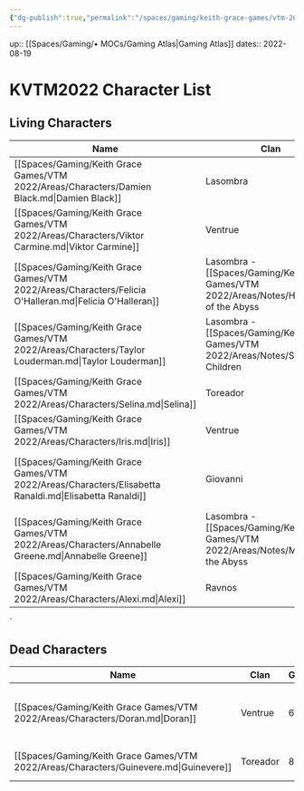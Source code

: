 ```yaml
---
{"dg-publish":true,"permalink":"/spaces/gaming/keith-grace-games/vtm-2022/mo-cs/kvtm-2022-character-list-moc/","dgHomeLink":true,"dgPassFrontmatter":true}
---
```


up:: [[Spaces/Gaming/• MOCs/Gaming Atlas|Gaming Atlas]]
dates:: 2022-08-19

# KVTM2022 Character List

## Living Characters

| Name                                                                                                    | Clan                                   | Gen       | Sire                                                                                                                               | Type    | Player |
| ------------------------------------------------------------------------------------------------------- | -------------------------------------- | --------- | ---------------------------------------------------------------------------------------------------------------------------------- | ------- | ------ |
| [[Spaces/Gaming/Keith Grace Games/VTM 2022/Areas/Characters/Damien Black.md\|Damien Black]]             | Lasombra                               | 6th       | [Magdalena Castelucci Borcellino](https://whitewolf.fandom.com/wiki/Magdalena_Castelucci_Borcellino)                               | Vampire | Joshua |
| [[Spaces/Gaming/Keith Grace Games/VTM 2022/Areas/Characters/Viktor Carmine.md\|Viktor Carmine]]         | Ventrue                                | 6th       | \-                                                                                                                                 | Vampire | Mathew |
| [[Spaces/Gaming/Keith Grace Games/VTM 2022/Areas/Characters/Felicia O'Halleran.md\|Felicia O'Halleran]] | Lasombra - [[Spaces/Gaming/Keith Grace Games/VTM 2022/Areas/Notes/Harbingers of the Abyss|Harbingers of the Abyss]] | 7th       | [[Spaces/Gaming/Keith Grace Games/VTM 2022/Areas/Characters/Damien Black.md\|Damien Black]]                                        | Vampire | NPC    |
| [[Spaces/Gaming/Keith Grace Games/VTM 2022/Areas/Characters/Taylor Louderman.md\|Taylor Louderman]]     | Lasombra - [[Spaces/Gaming/Keith Grace Games/VTM 2022/Areas/Notes/Shadow Children|Shadow Children]]         | 7th       | [[Spaces/Gaming/Keith Grace Games/VTM 2022/Areas/Characters/Damien Black.md\|Damien Black]]                                        | Vampire | NPC    |
| [[Spaces/Gaming/Keith Grace Games/VTM 2022/Areas/Characters/Selina.md\|Selina]]                         | Toreador                               | 7th (6th) | [[Violetta\|Violetta]]                                                                                                             | Vampire | NPC    |
| [[Spaces/Gaming/Keith Grace Games/VTM 2022/Areas/Characters/Iris.md\|Iris]]                             | Ventrue                                | \-        | \-                                                                                                                                 | Ghoul   | NPC    |
| [[Spaces/Gaming/Keith Grace Games/VTM 2022/Areas/Characters/Elisabetta Ranaldi.md\|Elisabetta Ranaldi]] | Giovanni                               | 9th(6th)  | [[Spaces/Gaming/Keith Grace Games/z - Retired Games/Las Vegas Mixed cWoD 2022/Areas/Characters/Marco Giovanni.md\|Marco Giovanni]] | Vampire | NPC    |
| [[Spaces/Gaming/Keith Grace Games/VTM 2022/Areas/Characters/Annabelle Greene.md\|Annabelle Greene]]     | Lasombra - [[Spaces/Gaming/Keith Grace Games/VTM 2022/Areas/Notes/Mystics of the Abyss|Mystics of the Abyss]]    | 7th       | [[Spaces/Gaming/Keith Grace Games/VTM 2022/Areas/Characters/Damien Black.md\|Damien Black]]                                        | Vampire | NPC    |
| [[Spaces/Gaming/Keith Grace Games/VTM 2022/Areas/Characters/Alexi.md\|Alexi]]                           | Ravnos                                 | 6th       | \-                                                                                                                                 | Vampire | NPC    |


`
## Dead Characters
| Name                                                                                  | Clan     | Gen | Sire                                                                                              | KilledBy                                                                                    | Type    |
| ------------------------------------------------------------------------------------- | -------- | --- | ------------------------------------------------------------------------------------------------- | ------------------------------------------------------------------------------------------- | ------- |
| [[Spaces/Gaming/Keith Grace Games/VTM 2022/Areas/Characters/Doran.md\|Doran]]         | Ventrue  | 6th | [Gaius Marcellus \| White Wolf Wiki \| Fandom](https://whitewolf.fandom.com/wiki/Gaius_Marcellus) | [[Spaces/Gaming/Keith Grace Games/VTM 2022/Areas/Characters/Damien Black.md\|Damien Black]] | Vampire |
| [[Spaces/Gaming/Keith Grace Games/VTM 2022/Areas/Characters/Guinevere.md\|Guinevere]] | Toreador | 8th | \-                                                                                                | [[Spaces/Gaming/Keith Grace Games/VTM 2022/Areas/Characters/Doran.md\|Doran]]               | Vampire |
